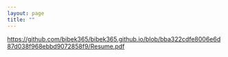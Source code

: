 ```yaml
---
layout: page
title: ""
---
```

https://github.com/bibek365/bibek365.github.io/blob/bba322cdfe8006e6d87d038f968ebbd9072858f9/Resume.pdf
